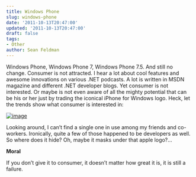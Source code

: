 ```yaml
---
title: Windows Phone
slug: windows-phone
date: '2011-10-13T20:47:00'
updated: '2011-10-13T20:47:00'
draft: false
tags:
- Other
author: Sean Feldman
---
```



Windows Phone, Windows Phone 7, Windows Phone 7.5. And still no change. Consumer is not attracted. I hear a lot about cool features and awesome innovations on various .NET podcasts. A lot is written in MSDN magazine and different .NET developer blogs. Yet consumer is not interested. Or maybe is not even aware of all the mighty potential that can be his or her just by trading the iconical iPhone for Windows logo. Heck, let the trends show what consumer is interested in:

[![image](https://aspblogs.blob.core.windows.net/media/sfeldman/Windows-Live-Writer/2802731ccf90_74B3/image_thumb.png "image")](https://aspblogs.blob.core.windows.net/media/sfeldman/Windows-Live-Writer/2802731ccf90_74B3/image_2.png)

Looking around, I can’t find a single one in use among my friends and co-workers. Ironically, quite a few of those happened to be developers as well. So where does it hide? Oh, maybe it masks under that apple logo?…

**Moral**

If you don’t give it to consumer, it doesn’t matter how great it is, it is still a failure.


